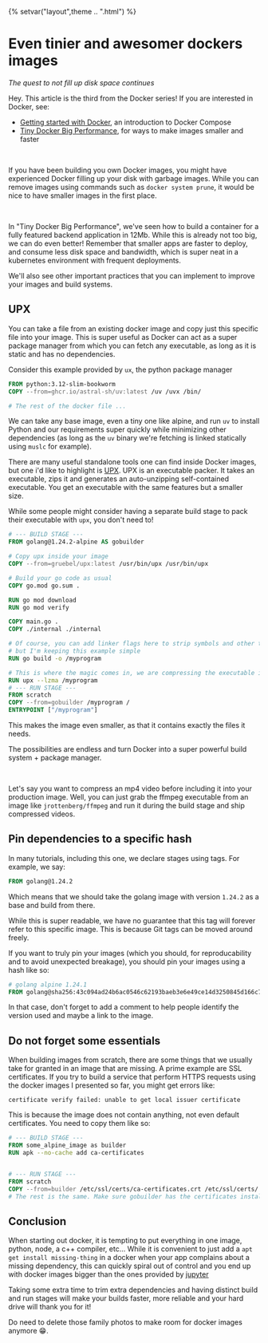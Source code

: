 {% setvar("layout",theme .. ".html") %}
<script defer src="https://cdnjs.cloudflare.com/ajax/libs/highlight.js/11.5.1/languages/dockerfile.min.js"></script>

# Even tinier and awesomer dockers images

*The quest to not fill up disk space continues*

Hey. This article is the third from the Docker series!
If you are interested in Docker, see:

- [Getting started with Docker](https://vanyle.github.io/posts/docker_basics.html), an introduction to Docker Compose
- [Tiny Docker Big Performance](https://vanyle.github.io/posts/tiny-dockers-big-performance.html), for ways to make images smaller and faster

<br>

If you have been building you own Docker images, you might have experienced Docker filling up your disk with garbage images.
While you can remove images using commands such as `docker system prune`, it would be nice to have smaller images in the first place.

<br>

In "Tiny Docker Big Performance", we've seen how to build a container for a fully featured backend application in 12Mb. While this is already
not too big, we can do even better! Remember that smaller apps are faster to deploy, and consume less disk space and bandwidth, which is
super neat in a kubernetes environment with frequent deployments.

We'll also see other important practices that you can implement to improve your images and build systems.

## UPX

You can take a file from an existing docker image and copy just this specific file into your image. This is super useful as Docker can act as a super package
manager from which you can fetch any executable, as long as it is static and has no dependencies.

Consider this example provided by `ux`, the python package manager

```Dockerfile
FROM python:3.12-slim-bookworm
COPY --from=ghcr.io/astral-sh/uv:latest /uv /uvx /bin/

# The rest of the docker file ...
```

We can take any base image, even a tiny one like alpine, and run `uv` to install Python and our requirements super quickly while minimizing
other dependencies (as long as the `uv` binary we're fetching is linked statically using `muslc` for example).

There are many useful standalone tools one can find inside Docker images, but one i'd like to highlight is [UPX](https://upx.github.io/).
UPX is an executable packer. It takes an executable, zips it and generates an auto-unzipping self-contained executable. You get an executable with
the same features but a smaller size.

While some people might consider having a separate build stage to pack their executable with `upx`, you don't need to!

```dockerfile
# --- BUILD STAGE ---
FROM golang@1.24.2-alpine AS gobuilder

# Copy upx inside your image
COPY --from=gruebel/upx:latest /usr/bin/upx /usr/bin/upx

# Build your go code as usual
COPY go.mod go.sum .

RUN go mod download
RUN go mod verify

COPY main.go .
COPY ./internal ./internal

# Of course, you can add linker flags here to strip symbols and other things
# but I'm keeping this example simple
RUN go build -o /myprogram 

# This is where the magic comes in, we are compressing the executable in the same stage as the build.
RUN upx --lzma /myprogram
# --- RUN STAGE ---
FROM scratch
COPY --from=gobuilder /myprogram /
ENTRYPOINT ["/myprogram"]
```
This makes the image even smaller, as that it contains exactly the files it needs.

The possibilities are endless and turn Docker into a super powerful build system + package manager.

<br>

Let's say you want to compress an mp4 video before including it into your production image. Well, you can just grab the ffmpeg executable from an image like `jrottenberg/ffmpeg` and run it during the build stage and ship compressed videos.

## Pin dependencies to a specific hash

In many tutorials, including this one, we declare stages using tags.
For example, we say:
```dockerfile
FROM golang@1.24.2
```

Which means that we should take the golang image with version `1.24.2` as a base and build from there.

While this is super readable, we have no guarantee that this tag will forever refer to this specific image. This is because
Git tags can be moved around freely.

If you want to truly pin your images (which you should, for reproducability and to avoid unexpected breakage), you should pin
your images using a hash like so:

```dockerfile
# golang alpine 1.24.1
FROM golang@sha256:43c094ad24b6ac0546c62193baeb3e6e49ce14d3250845d166c77c25f64b0386 
```

In that case, don't forget to add a comment to help people identify the version used and maybe a link to the image.

## Do not forget some essentials

When building images from scratch, there are some things that we usually take for granted in an image that are missing.
A prime example are SSL certificates. If you try to build a service that perform HTTPS requests using the docker images
I presented so far, you might get errors like:

`certificate verify failed: unable to get local issuer certificate`

This is because the image does not contain anything, not even default certificates. You need to copy them like so:


```dockerfile
# --- BUILD STAGE ---
FROM some_alpine_image as builder
RUN apk --no-cache add ca-certificates


# --- RUN STAGE ---
FROM scratch
COPY --from=builder /etc/ssl/certs/ca-certificates.crt /etc/ssl/certs/
# The rest is the same. Make sure gobuilder has the certificates installed.
```

## Conclusion

When starting out docker, it is tempting to put everything in one image, python, node, a c++ compiler, etc...
While it is convenient to just add a `apt get install missing-thing` in a docker when your app complains about
a missing dependency, this can quickly spiral out of control and you end up with docker images bigger than
the ones provided by [jupyter](https://quay.io/repository/jupyter/tensorflow-notebook?tab=tags)

Taking some extra time to trim extra dependencies and having distinct build and run stages will make your builds
faster, more reliable and your hard drive will thank you for it!

Do need to delete those family photos to make room for docker images anymore 😁.
